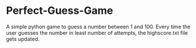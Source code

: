 # Perfect-Guess-Game
A simple python game to guess a number between 1 and 100. 
Every time the user guesses the number in least number of attempts, the highscore.txt file gets updated.
